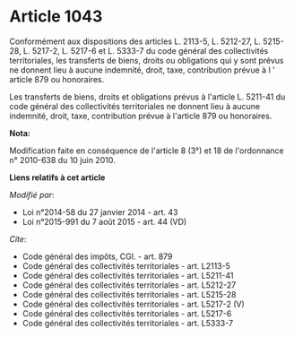 # Article 1043

Conformément aux dispositions des articles L. 2113-5, L. 5212-27, L. 5215-28, L. 5217-2, L. 5217-6 et L. 5333-7 du code
général des collectivités territoriales, les transferts de biens, droits ou obligations qui y sont prévus ne donnent lieu à
aucune indemnité, droit, taxe, contribution prévue à l ’ article 879 ou honoraires. 

Les transferts de biens, droits et obligations prévus à l'article L. 5211-41 du code général des collectivités territoriales
ne donnent lieu à aucune indemnité, droit, taxe, contribution prévue à l'article 879 ou honoraires.

**Nota:**

Modification faite en conséquence de l'article 8 (3°) et 18 de l'ordonnance n° 2010-638 du 10 juin 2010.

**Liens relatifs à cet article**

_Modifié par_:

  - Loi n°2014-58 du 27 janvier 2014 - art. 43
  - Loi n°2015-991 du 7 août 2015 - art. 44 (VD)

_Cite_:

  - Code général des impôts, CGI. - art. 879
  - Code général des collectivités territoriales - art. L2113-5
  - Code général des collectivités territoriales - art. L5211-41
  - Code général des collectivités territoriales - art. L5212-27
  - Code général des collectivités territoriales - art. L5215-28
  - Code général des collectivités territoriales - art. L5217-2 (V)
  - Code général des collectivités territoriales - art. L5217-6
  - Code général des collectivités territoriales - art. L5333-7
